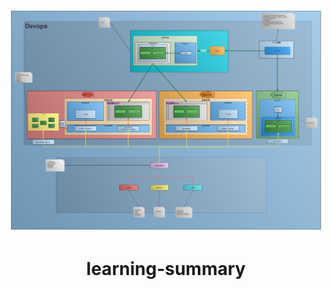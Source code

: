 <div align="center">
  <img
  src="https://github.com/jaylenchan/learning-summary/blob/main/pic/Web%E5%BC%80%E5%8F%91%E6%B5%81%E7%A8%8B%E5%9B%BE.png?raw=true" alt="Dev Process"/>
  <h1 align="center">learning-summary</h1>
</div>
